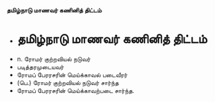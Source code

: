 **தமிழ்நாடு மாணவர் கணினித் திட்டம்**
- # தமிழ்நாடு மாணவர் கணினித் திட்டம்
- n. ரோமர் குற்றவியல் நடுவர்
- படித்தரமுடையவர்
- ரோமப் பேரரசரின் மெய்க்காவல் படைவீரர்
- (பெ.) ரோமர் குற்றவியல் நடுவர் சார்ந்த
- ரோமப் பேரரசரின் மெய்க்காவற்படை சார்ந்த.

